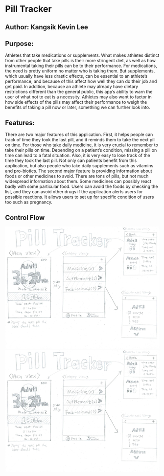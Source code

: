 # Pill Tracker

## Author: Kangsik Kevin Lee

## Purpose:
Athletes that take medications or supplements. What makes athletes distinct from other people that take pills is their more stringent diet, as well as how instrumental taking their pills can be to their performance. For medications, the need is pretty uniform no matter who is taking them. But supplements, which usually have less drastic effects, can be essential to an athlete’s performance, and because of this affect how well they can do their job and get paid. In addition, because an athlete may already have dietary restrictions different than the general public, this app’s ability to warn the user of what not to eat is a necessity. Athletes may also want to factor in how side effects of the pills may affect their performance to weigh the benefits of taking a pill now or later, something we can further look into.

## Features:
There are two major features of this application. First, it helps people can track of time they took the last pill, and it reminds them to take the next pill on time. For those who take daily medicine, it is very crucial to remember to take their pills on time. Depending on a patient’s condition, missing a pill on time can lead to a fatal situation. Also, it is very easy to lose track of the time they took the last pill. Not only can patients benefit from this application, but also people who take daily supplements such as vitamins and pro-biotics.
The second major feature is providing information about foods or other medicines to avoid. There are tons of pills, but not much widespread information about them. Some medicines can possibly react badly with some particular food. Users can avoid the foods by checking the list, and they can avoid other drugs if the application alerts users for possible reactions. It allows users to set up for specific condition of users too such as pregnancy.

## Control Flow
<img src="images/pill_tracker_wireframe-page-001.jpg" height="400" alt="Screenshot"/>
<img src="images/pill_tracker_wireframe-page-001.jpg" height="400" alt="Screenshot"/>
